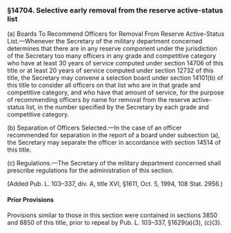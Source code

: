 ### §14704. Selective early removal from the reserve active-status list ###

(a) Boards To Recommend Officers for Removal From Reserve Active-Status List.—Whenever the Secretary of the military department concerned determines that there are in any reserve component under the jurisdiction of the Secretary too many officers in any grade and competitive category who have at least 30 years of service computed under section 14706 of this title or at least 20 years of service computed under section 12732 of this title, the Secretary may convene a selection board under section 14101(b) of this title to consider all officers on that list who are in that grade and competitive category, and who have that amount of service, for the purpose of recommending officers by name for removal from the reserve active-status list, in the number specified by the Secretary by each grade and competitive category.

(b) Separation of Officers Selected.—In the case of an officer recommended for separation in the report of a board under subsection (a), the Secretary may separate the officer in accordance with section 14514 of this title.

(c) Regulations.—The Secretary of the military department concerned shall prescribe regulations for the administration of this section.

(Added Pub. L. 103–337, div. A, title XVI, §1611, Oct. 5, 1994, 108 Stat. 2956.)

#### Prior Provisions ####

Provisions similar to those in this section were contained in sections 3850 and 8850 of this title, prior to repeal by Pub. L. 103–337, §1629(a)(3), (c)(3).